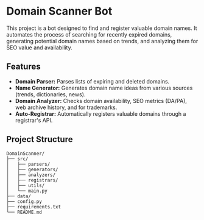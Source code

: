 # Domain Scanner Bot

This project is a bot designed to find and register valuable domain names. It automates the process of searching for recently expired domains, generating potential domain names based on trends, and analyzing them for SEO value and availability.

## Features

- **Domain Parser:** Parses lists of expiring and deleted domains.
- **Name Generator:** Generates domain name ideas from various sources (trends, dictionaries, news).
- **Domain Analyzer:** Checks domain availability, SEO metrics (DA/PA), web archive history, and for trademarks.
- **Auto-Registrar:** Automatically registers valuable domains through a registrar's API.

## Project Structure

```
DomainScanner/
├── src/
│   ├── parsers/
│   ├── generators/
│   ├── analyzers/
│   ├── registrars/
│   ├── utils/
│   └── main.py
├── data/
├── config.py
├── requirements.txt
└── README.md
``` 